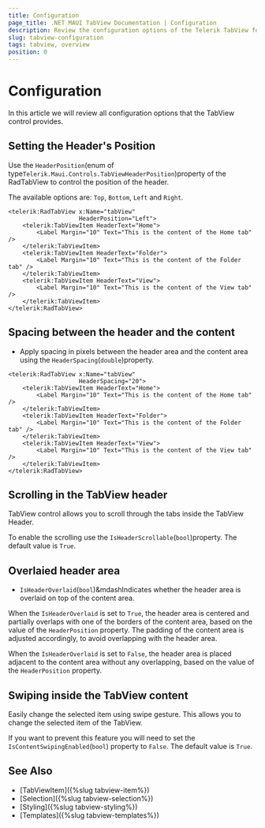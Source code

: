 ```yaml
---
title: Configuration
page_title: .NET MAUI TabView Documentation | Configuration
description: Review the configuration options of the Telerik TabView for .NET MAUI control.
slug: tabview-configuration
tags: tabview, overview
position: 0
---
```


# Configuration

In this article we will review all configuration options that the TabView control provides. 

## Setting the Header's Position

Use the `HeaderPosition`(enum of type`Telerik.Maui.Controls.TabViewHeaderPosition`)property of the RadTabView to control the position of the header. 

The available options are: `Top`, `Bottom`, `Left` and `Right`.

```XAML
<telerik:RadTabView x:Name="tabView"
                    HeaderPosition="Left">
    <telerik:TabViewItem HeaderText="Home">
        <Label Margin="10" Text="This is the content of the Home tab" />
    </telerik:TabViewItem>
    <telerik:TabViewItem HeaderText="Folder">
        <Label Margin="10" Text="This is the content of the Folder tab" />
    </telerik:TabViewItem>
    <telerik:TabViewItem HeaderText="View">
        <Label Margin="10" Text="This is the content of the View tab" />
    </telerik:TabViewItem>
</telerik:RadTabView>
```

## Spacing between the header and the content

* Apply spacing in pixels between the header area and the content area using the `HeaderSpacing`(`double`)property.

```XAML
<telerik:RadTabView x:Name="tabView"
                    HeaderSpacing="20">
    <telerik:TabViewItem HeaderText="Home">
        <Label Margin="10" Text="This is the content of the Home tab" />
    </telerik:TabViewItem>
    <telerik:TabViewItem HeaderText="Folder">
        <Label Margin="10" Text="This is the content of the Folder tab" />
    </telerik:TabViewItem>
    <telerik:TabViewItem HeaderText="View">
        <Label Margin="10" Text="This is the content of the View tab" />
    </telerik:TabViewItem>
</telerik:RadTabView>
```

## Scrolling in the TabView header

TabView control allows you to scroll through the tabs inside the TabView Header. 

To enable the scrolling use the `IsHeaderScrollable`(`bool`)property. The default value is `True`.

## Overlaied header area

* `IsHeaderOverlaid`(`bool`)&mdashIndicates whether the header area is overlaid on top of the content area. 

When the `IsHeaderOverlaid` is set to `True`, the header area is centered and partially overlaps with one of the borders of the content area, based on the value of the `HeaderPosition` property. The padding of the content area is adjusted accordingly, to avoid overlapping with the header area.

When the `IsHeaderOverlaid` is set to `False`, the header area is placed adjacent to the content area without any overlapping, based on the value of the `HeaderPosition` property.

## Swiping inside the TabView content

Easily change the selected item using swipe gesture. This allows you to change the selected item of the TabView.

If you want to prevent this feature you will need to set the `IsContentSwipingEnabled`(`bool`) property to `False`. The default value is `True`.

## See Also

- [TabViewItem]({%slug tabview-item%})
- [Selection]({%slug tabview-selection%})
- [Styling]({%slug tabview-styling%})
- [Templates]({%slug tabview-templates%})